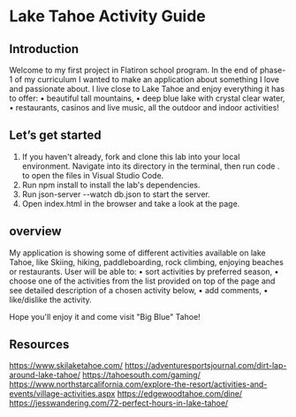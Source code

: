 # Lake Tahoe Activity Guide
  
## Introduction
Welcome to my first project in Flatiron school program. 
In the end of phase-1 of my curriculum I wanted to make an application about something I love and passionate about. I live close to Lake Tahoe and enjoy everything it has to offer: 
•	beautiful tall mountains,
•	deep blue lake with crystal clear water,
•	restaurants, casinos and live music,
all the outdoor and indoor activities! 

## Let’s get started
1.	If you haven't already, fork and clone this lab into your local environment. Navigate into its directory in the terminal, then run code . to open the files in Visual Studio Code.
2.	Run npm install to install the lab's dependencies.
3.	Run json-server --watch db.json to start the server.
4.	Open index.html in the browser and take a look at the page.

## overview
My application is showing some of different activities available on lake Tahoe, like Skiing, hiking, paddleboarding, rock climbing, enjoying beaches or restaurants.
User will be able to:
•	sort activities by preferred season, 
•	choose one of the activities from the list provided on top of the page and see detailed description of a chosen activity below, 
•	add comments,
•	like/dislike the activity.

Hope you'll enjoy it and come visit "Big Blue" Tahoe!

## Resources
https://www.skilaketahoe.com/
https://adventuresportsjournal.com/dirt-lap-around-lake-tahoe/
https://tahoesouth.com/gaming/
https://www.northstarcalifornia.com/explore-the-resort/activities-and-events/village-activities.aspx
https://edgewoodtahoe.com/dine/
https://jesswandering.com/72-perfect-hours-in-lake-tahoe/
